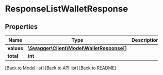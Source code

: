 # ResponseListWalletResponse

## Properties
Name | Type | Description | Notes
------------ | ------------- | ------------- | -------------
**values** | [**\Swagger\Client\Model\WalletResponse[]**](WalletResponse.md) |  | [optional] 
**total** | **int** |  | [optional] 

[[Back to Model list]](../README.md#documentation-for-models) [[Back to API list]](../README.md#documentation-for-api-endpoints) [[Back to README]](../README.md)


